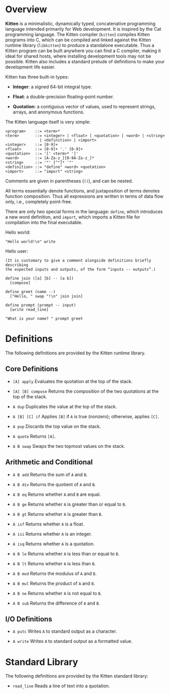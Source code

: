 # Overview

**Kitten** is a minimalistic, dynamically typed, concatenative programming
language intended primarily for Web development. It is inspired by the Cat
programming language. The Kitten compiler (`kitten`) compiles Kitten programs
into C, which can be compiled and linked against the Kitten runtime library
(`libkitten`) to produce a standalone executable. Thus a Kitten program can be
built anywhere you can find a C compiler, making it ideal for shared hosts,
where installing development tools may not be possible. Kitten also includes a
standard prelude of definitions to make your development life easier.

Kitten has three built-in types:

  * **Integer**: a signed 64-bit integral type.

  * **Float**: a double-precision floating-point number.

  * **Quotation**: a contiguous vector of values, used to represent strings,
    arrays, and anonymous functions.

The Kitten language itself is very simple:

    <program>    ::= <term>*
    <term>       ::= <integer> | <float> | <quotation> | <word> | <string>
                   | <definition> | <import>
    <integer>    ::= [0-9]+
    <float>      ::= [0-9]+ '.' [0-9]+
    <quotation>  ::= '[' <term>* ']'
    <word>       ::= [A-Za-z_][0-9A-Za-z_]*
    <string>     ::= '"' [^"]* '"'
    <definition> ::= "define" <word> <quotation>
    <import>     ::= "import" <string>

Comments are given in parentheses (`()`), and can be nested.

All terms essentially denote functions, and juxtaposition of terms denotes
function composition. Thus all expressions are written in terms of data flow
only, i.e., completely point-free.

There are only two special forms in the language: `define`, which introduces a
new word definition, and `import`, which imports a Kitten file for compilation
into the final executable.

Hello world:

    "Hello world!\n" write

Hello user:

    (It is customary to give a comment alongside definitions briefly describing
    the expected inputs and outputs, of the form “inputs -- outputs”.)

    define join ([a] [b] -- [a b])
      [compose]

    define greet (name --)
      ["Hello, " swap "!\n" join join]

    define prompt (prompt -- input)
      [write read_line]

    "What is your name? " prompt greet

# Definitions

The following definitions are provided by the Kitten runtime library.

## Core Definitions

  * `[A] apply`
    Evaluates the quotation at the top of the stack.

  * `[A] [B] compose`
    Returns the composition of the two quotations at the top of the stack.

  * `A dup`
    Duplicates the value at the top of the stack.

  * `A [B] [C] if`
    Applies `[B]` if `A` is true (nonzero); otherwise, applies `[C]`.

  * `A pop`
    Discards the top value on the stack.

  * `A quote`
    Returns `[A]`.

  * `A B swap`
    Swaps the two topmost values on the stack.

## Arithmetic and Conditional

  * `A B add`
    Returns the sum of `A` and `B`.

  * `A B div`
    Returns the quotient of `A` and `B`.

  * `A B eq`
    Returns whether `A` and `B` are equal.

  * `A B ge`
    Returns whether `A` is greater than or equal to `B`.

  * `A B gt`
    Returns whether `A` is greater than `B`.

  * `A isf`
    Returns whether `A` is a float.

  * `A isi`
    Returns whether `A` is an integer.

  * `A isq`
    Returns whether `A` is a quotation.

  * `A B le`
    Returns whether `A` is less than or equal to `B`.

  * `A B lt`
    Returns whether `A` is less than `B`.

  * `A B mod`
    Returns the modulus of `A` and `B`.

  * `A B mul`
    Returns the product of `A` and `B`.

  * `A B ne`
    Returns whether `A` is not equal to `B`.

  * `A B sub`
    Returns the difference of `A` and `B`.

## I/O Definitions

  * `A putc`
    Writes `A` to standard output as a character.

  * `A write`
    Writes `A` to standard output as a formatted value.

# Standard Library

The following definitions are provided by the Kitten standard library:

  * `read_line`
    Reads a line of text into a quotation.
